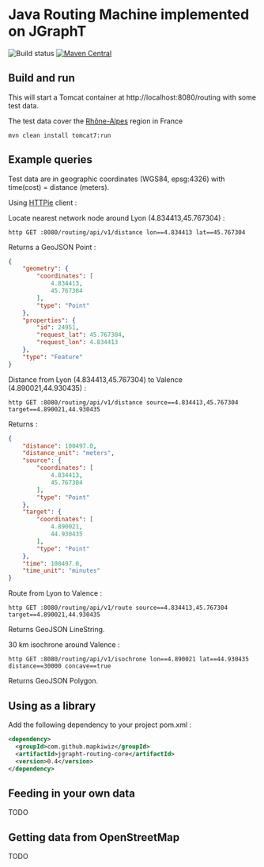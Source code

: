 # Java Routing Machine implemented on JGraphT

![Build status](https://travis-ci.org/mapkiwiz/jgrapht-routing.svg)
[![Maven Central](https://maven-badges.herokuapp.com/maven-central/com.github.mapkiwiz/jgrapht-routing/badge.svg?style=flat)](https://maven-badges.herokuapp.com/maven-central/com.github.mapkiwiz/jgrapht-routing)

## Build and run

This will start a Tomcat container at http://localhost:8080/routing with some test data.

The test data cover the [Rhône-Alpes](https://fr.wikipedia.org/wiki/Rh%C3%B4ne-Alpes) region in France 

```
mvn clean install tomcat7:run
```

## Example queries

Test data are in geographic coordinates (WGS84, epsg:4326) with time(cost) = distance (meters).

Using [HTTPie](https://github.com/jkbrzt/httpie) client :

Locate nearest network node around Lyon (4.834413,45.767304) :
```
http GET :8080/routing/api/v1/distance lon==4.834413 lat==45.767304
```
Returns a GeoJSON Point :
```json
{
    "geometry": {
        "coordinates": [
            4.834413, 
            45.767304
        ], 
        "type": "Point"
    }, 
    "properties": {
        "id": 24951, 
        "request_lat": 45.767304, 
        "request_lon": 4.834413
    }, 
    "type": "Feature"
}
```

Distance from Lyon (4.834413,45.767304) to Valence (4.890021,44.930435) :
```
http GET :8080/routing/api/v1/distance source==4.834413,45.767304 target==4.890021,44.930435
```
Returns :
```json
{
    "distance": 100497.0, 
    "distance_unit": "meters", 
    "source": {
        "coordinates": [
            4.834413, 
            45.767304
        ], 
        "type": "Point"
    }, 
    "target": {
        "coordinates": [
            4.890021, 
            44.930435
        ], 
        "type": "Point"
    }, 
    "time": 100497.0, 
    "time_unit": "minutes"
}
```

Route from Lyon to Valence :
```
http GET :8080/routing/api/v1/route source==4.834413,45.767304 target==4.890021,44.930435
```
Returns GeoJSON LineString.

30 km isochrone around Valence :
```
http GET :8080/routing/api/v1/isochrone lon==4.890021 lat==44.930435 distance==30000 concave==true
```
Returns GeoJSON Polygon.

## Using as a library

Add the following dependency to your project pom.xml :

```xml
<dependency>
  <groupId>com.github.mapkiwiz</groupId>
  <artifactId>jgrapht-routing-core</artifactId>
  <version>0.4</version>
</dependency>
```

## Feeding in your own data

TODO

## Getting data from OpenStreetMap

TODO
